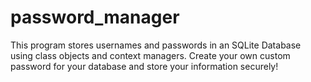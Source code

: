 # password_manager
This program stores usernames and passwords in an SQLite Database using class objects and context managers. Create your own custom password for your database and store your information securely!
